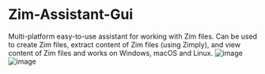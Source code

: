 # Zim-Assistant-Gui
Multi-platform easy-to-use assistant for working with Zim files. Can be used to create Zim files, extract content of Zim files (using Zimply), and view content of Zim files and works on Windows, macOS and Linux. 
![image](https://github.com/user-attachments/assets/56a2ad4b-3d28-4f6e-8c05-f2405a0b93b0)
![image](https://github.com/user-attachments/assets/0ae13d9a-02c3-45ed-8224-3507a5a5b365)
